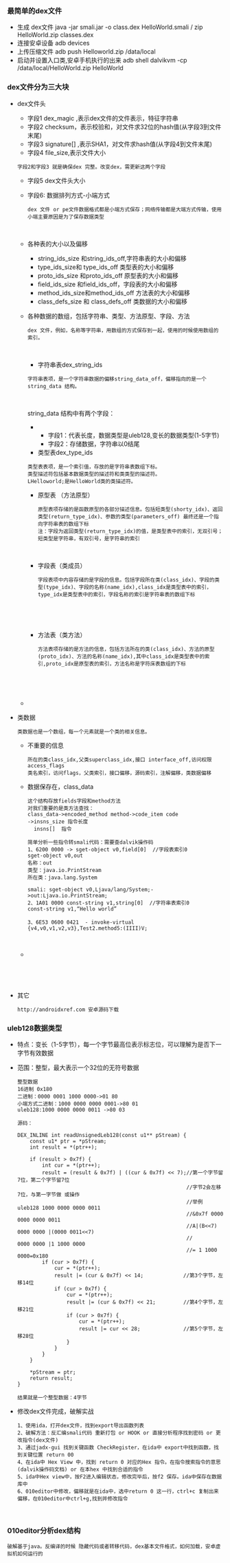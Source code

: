 ### 最简单的dex文件
- 生成 dex文件
  java -jar smali.jar -o class.dex HelloWorld.smali  /  zip HelloWorld.zip classes.dex
- 连接安卓设备
  adb devices
- 上传压缩文件
  adb push Helloworld.zip /data/local
- 启动并设置入口类,安卓手机执行的出来
  adb shell dalvikvm -cp /data/local/HelloWorld.zip HelloWorld

### dex文件分为三大块
- dex文件头
  - 字段1 dex_magic ,表示dex文件的文件表示，特征字符串
  - 字段2 checksum，表示校验和，对文件求32位的hash值(从字段3到文件末尾)
  - 字段3 signature[] ,表示SHA1，对文件求hash值(从字段4到文件末尾)
  - 字段4 file_size,表示文件大小
  ```
  字段2和字段3 就是确保dex 完整。改变dex，需更新这两个字段
  ```
  - 字段5 dex文件头大小

  - 字段6: 数据排列方式-小端方式

    ```
    dex 文件 or pe文件数据格式都是小端方式保存；网络传输都是大端方式传输，使用小端主要原因是为了保存数据类型
    ```

    ​

  - 各种表的大小以及偏移

    - string_ids_size 和string_ids_off,字符串表的大小和偏移
    - type_ids_size和 type_ids_off 类型表的大小和偏移
    - proto_ids_size 和proto_ids_off 原型表的大小和偏移
    - field_ids_size 和field_ids_off，字段表的大小和偏移
    - method_ids_size和method_ids_off 方法表的大小和偏移
    - class_defs_size 和 class_defs_off 类数据的大小和偏移



   - 各种数据的数组，包括字符串、类型、方法原型、字段、方法

      ```
      dex 文件，例如，名称等字符串，用数组的方式保存到一起，使用的时候使用数组的索引。
      ```

      ​

      - 字符串表dex_string_ids

      ```
      字符串表项，是一个字符串数据的偏移string_data_off，偏移指向的是一个string_data 结构。
      ```
      ​

      string_data 结构中有两个字段：

      - ​
        - 字段1：代表长度，数据类型是uleb128,变长的数据类型(1-5字节)
        - 字段2：存储数据，字符串以0结尾
      - 类型表dex_type_ids

      ```
      类型表表项，是一个索引值，存放的是字符串表数组下标。
      类型描述符包括基本数据类型的描述符和类类型的描述符。
      LHelloworld;是HelloWorld类的类描述符。

      ```
      - 原型表 （方法原型）

        ```
        原型表项存储的是函数原型的各部分描述信息。包括短类型(shorty_idx)、返回类型(return_type_idx)、参数的类型(parameters_off) 最终还是一个指向字符串表的数组下标
        注：字段为返回类型(return_type_idx)的值，是类型表中的索引，无双引号；短类型是字符串，有双引号，是字符串的索引
        ```

        ​

      - 字段表（类成员）

        ```
        字段表项中内容存储的是字段的信息。包括字段所在类(class_idx)、字段的类型(type_idx)、字段的名称(name_idx),class_idx是类型表中的索引，type_idx是类型表中的索引，字段名称的索引是字符串表的数组下标
        ```

        ​

      ​

      - 方法表（类方法）

        ```
        方法表项存储的是方法的信息，包括方法所在的类(class_idx)、方法的原型(proto_idx)、方法的名称(name_idx),其中class_idx是类型表中的索引,proto_idx是原型表的索引，方法名称是字符床表数组的下标
        ```

        ​

      ​

   - ​

- 类数据

     ```
     类数据也是一个数组，每一个元素就是一个类的相关信息。
     ```

     - 不重要的信息

       ```
       所在的类class_idx,父类superclass_idx,接口 interface_off,访问权限access_flags
       类名索引，访问flags，父类索引，接口偏移，源码索引，注解偏移，类数据偏移
       ```

     - 数据保存在，class_data

       ```
       这个结构存放fields字段和method方法
       对我们重要的是类方法查找：
       class_data->encoded_method method->code_item code
       ->insns_size 指令长度 
         insns[]  指令
       ```

       ```
       简单分析一些指令转smali代码：需要查dalvik操作码
       1、6200 0000 -> sget-object v0,field[0]  //字段表索引0
       sget-object v0,out
       名称：out
       类型：java.io.PrintStream
       所在类：java.lang.System

       smali: sget-object v0,Ljava/lang/System;->out:Ljava.io.PrintStream;
       2、1A01 0000 const-string v1,string[0]  //字符串表索引0
       const-string v1,“Hello world”

       3、6E53 0600 0421  - invoke-virtual {v4,v0,v1,v2,v3},Test2.method5:(IIII)V;

       ```

       ​

     - ​

     ​

     ​

- 其它

     ```
     http://androidxref.com 安卓源码下载
     ```







### uleb128数据类型

- 特点：变长（1-5字节），每一个字节最高位表示标志位，可以理解为是否下一字节有效数据

- 范围：整型，最大表示一个32位的无符号数据

  ```
  整型数据 
  16进制 0x180 
  二进制：0000 0001 1000 0000->01 80
  小端方式二进制：1000 0000 0000 0001->80 01
  uleb128:1000 0000 0000 0011 ->80 03

  源码：

  DEX_INLINE int readUnsignedLeb128(const u1** pStream) {
      const u1* ptr = *pStream;
      int result = *(ptr++);
   
      if (result > 0x7f) {
          int cur = *(ptr++);
          result = (result & 0x7f) | ((cur & 0x7f) << 7);//第一个字节留7位，第二个字节留7位
                                                         //字节2会左移7位，与第一字节做 或操作
                                                         //举例  uleb128 1000 0000 0000 0011
                                                         //&0x7f 0000 0000 0000 0011
                                                         //A|(B<<7) 0000 0000 |(0000 0011<<7)
                                                         //         0000 0000 |1 1000 0000
                                                         //= 1 1000 0000=0x180
          if (cur > 0x7f) {
              cur = *(ptr++);
              result |= (cur & 0x7f) << 14;             //第3个字节，左移14位
              if (cur > 0x7f) {
                  cur = *(ptr++);
                  result |= (cur & 0x7f) << 21;         //第4个字节，左移21位
                  if (cur > 0x7f) {
                      cur = *(ptr++);
                      result |= cur << 28;              //第5个字节，左移28位
                  }
              }
          }
      }
   
      *pStream = ptr;
      return result;
  }

  结果就是一个整型数据：4字节
  ```

- 修改dex文件完成，破解实战

  ```
  1、使用ida，打开dex文件，找到export导出函数列表
  2、破解方法：反汇编smali代码 重新打包 or HOOK or 直接分析程序找到密码 or 更改指令(dex文件)
  3、通过jadx-gui 找到关键函数 CheckRegister，在ida中 export中找到函数，找到关键位置 return 00
  4、在ida中 Hex View 中，找到 return 0 对应的Hex 指令。在指令搜索指令的意思(dalvik操作码文档) or 在本hex 中找到合适的指令
  5、ida中Hex view中，按F2进入编辑状态，修改完毕后，按f2 保存。ida中保存在数据库中
  6、010editor中修改，偏移就是在ida中，选中return 0 这一行，ctrl+c 复制出来偏移，在010editor中ctrl+g,找到并修改指令
  ```

  ​

### 010editor分析dex结构
```
破解基于java。反编译的时候 隐藏代码或者转移代码，dex基本文件格式，如何加载，安卓虚拟机如何运行的

```
